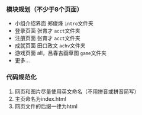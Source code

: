 ### 模块规划（不少于8个页面）
- 小组介绍界面 郑俊烽 `intro`文件夹
- 登录页面 张育才 `acct`文件夹
- 注册页面 张育才 `acct`文件夹
- 成就页面 田口政文 `achv`文件夹
- 游戏页面 all，吕春吉画草图 `game`文件夹
- 更多...

### 代码规范化
1. 网页和图片尽量使用英文命名（不用拼音或拼音简写）
2. 主页命名为index.html
3. 网页文件的后缀一律为html
